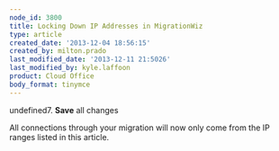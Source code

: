 ```yaml
---
node_id: 3800
title: Locking Down IP Addresses in MigrationWiz
type: article
created_date: '2013-12-04 18:56:15'
created_by: milton.prado
last_modified_date: '2013-12-11 21:5026'
last_modified_by: kyle.laffoon
product: Cloud Office
body_format: tinymce
---
```


undefined7. **Save** all changes

All connections through your migration will now only come from the IP
ranges listed in this article. 

 

 

 

